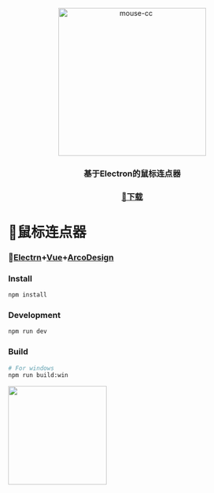 <p align="center">
  <img src="https://assets.4everland.store/mouse-cc/icon.svg" width="300" height="300" alt="mouse-cc">
  <br/>
</p>
<h3 align="center">基于Electron的鼠标连点器
</h3>
<h3 align="center">
  <a href="https://github.com/quanminzhizuoren/mouse-cc/releases">🍕下载</a>
</h3>

# 🍭鼠标连点器

### 🧱[Electrn](https://www.electronjs.org/)+[Vue](https://cn.vuejs.org/)+[ArcoDesign](https://arco.design/)

### Install

```bash
npm install
```

### Development

```bash
npm run dev
```

### Build

```bash
# For windows
npm run build:win
```

<image width="200" src="https://assets.4everland.store/mouse-cc/example.jpg" />
